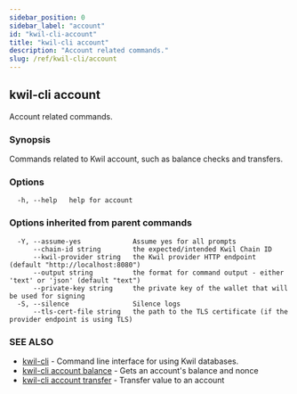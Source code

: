 ```yaml
---
sidebar_position: 0
sidebar_label: "account"
id: "kwil-cli-account"
title: "kwil-cli account"
description: "Account related commands."
slug: /ref/kwil-cli/account
---
```


## kwil-cli account

Account related commands.

### Synopsis

Commands related to Kwil account, such as balance checks and transfers.

### Options

```
  -h, --help   help for account
```

### Options inherited from parent commands

```
  -Y, --assume-yes             Assume yes for all prompts
      --chain-id string        the expected/intended Kwil Chain ID
      --kwil-provider string   the Kwil provider HTTP endpoint (default "http://localhost:8080")
      --output string          the format for command output - either 'text' or 'json' (default "text")
      --private-key string     the private key of the wallet that will be used for signing
  -S, --silence                Silence logs
      --tls-cert-file string   the path to the TLS certificate (if the provider endpoint is using TLS)
```

### SEE ALSO

* [kwil-cli](/docs/ref/kwil-cli)	 - Command line interface for using Kwil databases.
* [kwil-cli account balance](/docs/ref/kwil-cli/account/balance)	 - Gets an account's balance and nonce
* [kwil-cli account transfer](/docs/ref/kwil-cli/account/transfer)	 - Transfer value to an account

